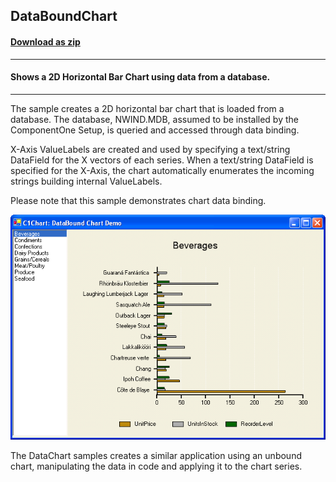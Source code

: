 ## DataBoundChart
#### [Download as zip](https://minhaskamal.github.io/DownGit/#/home?url=https://github.com/GrapeCity/ComponentOne-WinForms-Samples/tree/master/NetFramework\Charts\CS\DataBoundChart)
____
#### Shows a 2D Horizontal Bar Chart using data from a database.
____
The sample creates a 2D horizontal bar chart that is loaded from a database. The database, NWIND.MDB, assumed to be installed by the ComponentOne Setup, is queried and accessed through data binding.

X-Axis ValueLabels are created and used by specifying a text/string DataField for the X vectors of each series. When a text/string DataField is specified for the X-Axis, the chart automatically enumerates the incoming strings building internal ValueLabels.

Please note that this sample demonstrates chart data binding.

![screenshot](screenshot.png)

The DataChart samples creates a similar application using an unbound chart, manipulating the data in code and applying it to the chart series.